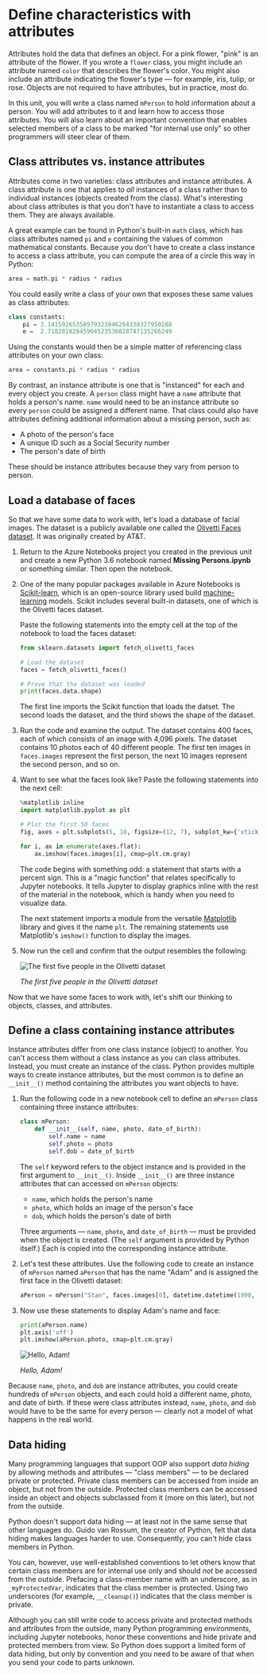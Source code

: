 # Define characteristics with attributes

Attributes hold the data that defines an object. For a pink flower, "pink" is an attribute of the flower. If you wrote a `flower` class, you might include an attribute named `color` that describes the flower's color. You might also include an attribute indicating the flower's type — for example, iris, tulip, or rose. Objects are not required to have attributes, but in practice, most do.

In this unit, you will write a class named `mPerson` to hold information about a person. You will add attributes to it and learn how to access those attributes. You will also learn about an important convention that enables selected members of a class to be marked "for internal use only" so other programmers will steer clear of them.

## Class attributes vs. instance attributes

Attributes come in two varieties: class attributes and instance attributes. A class attribute is one that applies to *all* instances of a class rather than to individual instances (objects created from the class). What's interesting about class attributes is that you don't have to instantiate a class to access them. They are always available. 

A great example can be found in Python's built-in `math` class, which has class attributes named `pi` and `e` containing the values of common mathematical constants. Because you don't have to create a class instance to access a class attribute, you can compute the area of a circle this way in Python:

```python
area = math.pi * radius * radius
```

You could easily write a class of your own that exposes these same values as class attributes:

```python
class constants:
    pi = 3.14159265358979323846264338327950288
    e =  2.71828182845904523536028747135266249
```

Using the constants would then be a simple matter of referencing class attributes on your own class:

```python
area = constants.pi * radius * radius
```

By contrast, an instance attribute is one that is "instanced" for each and every object you create. A `person` class might have a `name` attribute that holds a person's name. `name` would need to be an instance attribute so every `person` could be assigned a different name. That class could also have attributes defining additional information about a missing person, such as:

- A photo of the person's face
- A unique ID such as a Social Security number
- The person's date of birth

These should be instance attributes because they vary from person to person.

## Load a database of faces

So that we have some data to work with, let's load a database of facial images. The dataset is a publicly available one called the [Olivetti Faces dataset](https://scikit-learn.org/0.19/datasets/olivetti_faces.html). It was originally created by AT&T.

1. Return to the Azure Notebooks project you created in the previous unit and create a new Python 3.6 notebook named **Missing Persons.ipynb** or something similar. Then open the notebook.

1. One of the many popular packages available in Azure Notebooks is [Scikit-learn](https://scikit-learn.org/stable/index.html), which is an open-source library used build [machine-learning](https://en.wikipedia.org/wiki/Machine_learning) models. Scikit includes several built-in datasets, one of which is the Olivetti faces dataset.

	Paste the following statements into the empty cell at the top of the notebook to load the faces dataset:

	```python
	from sklearn.datasets import fetch_olivetti_faces
	
	# Load the dataset
	faces = fetch_olivetti_faces()

	# Prove that the dataset was loaded
	print(faces.data.shape)
	```

	The first line imports the Scikit function that loads the datset. The second loads the dataset, and the third shows the shape of the dataset.

1. Run the code and examine the output. The dataset contains 400 faces, each of which consists of an image with 4,096 pixels. The dataset contains 10 photos each of 40 different people. The first ten images in `faces.images` represent the first person, the next 10 images represent the second person, and so on.

1. Want to see what the faces look like? Paste the following statements into the next cell:

	```python
	%matplotlib inline
	import matplotlib.pyplot as plt
	
	# Plot the first 50 faces
	fig, axes = plt.subplots(5, 10, figsize=(12, 7), subplot_kw={'xticks': [], 'yticks': []})
	
	for i, ax in enumerate(axes.flat):
	    ax.imshow(faces.images[i], cmap=plt.cm.gray)
	```

	The code begins with something odd: a statement that starts with a percent sign. This is a "magic function" that relates specifically to Jupyter notebooks. It tells Jupyter to display graphics inline with the rest of the material in the notebook, which is handy when you need to visualize data.

	The next statement imports a module from the versatile [Matplotlib](https://matplotlib.org/) library and gives it the name `plt`. The remaining statements use Matplotlib's `imshow()` function to display the images.

1. Now run the cell and confirm that the output resembles the following:

	![The first five people in the Olivetti dataset](media/show-faces.png)

	_The first five people in the Olivetti dataset_

Now that we have some faces to work with, let's shift our thinking to objects, classes, and attributes.

## Define a class containing instance attributes

Instance attributes differ from one class instance (object) to another. You can't access them without a class instance as you can class attributes. Instead, you must create an instance of the class. Python provides multiple ways to create instance attributes, but the most common is to define an `__init__()` method containing the attributes you want objects to have.

1. Run the following code in a new notebook cell to define an `mPerson` class containing three instance attributes:

	```python
	class mPerson:
	    def __init__(self, name, photo, date_of_birth):
	        self.name = name
	        self.photo = photo
	        self.dob = date_of_birth
	```

	The `self` keyword refers to the object instance and is provided in the first argument to `__init__()`. Inside `__init__()` are three instance attributes that can accessed on `mPerson` objects:

	- `name`, which holds the person's name
	- `photo`, which holds an image of the person's face
	- `dob`, which holds the person's date of birth

	Three arguments — `name`, `photo`, and `date_of_birth` — must be provided when the object is created. (The `self` argument is provided by Python itself.) Each is copied into the corresponding instance attribute.

1. Let's test these attributes. Use the following code to create an instance of `mPerson` named `aPerson` that has the name "Adam" and is assigned the first face in the Olivetti dataset:

	```python
	aPerson = mPerson("Stan", faces.images[0], datetime.datetime(1990, 9, 16))
	```

1. Now use these statements to display Adam's name and face:

	```python
	print(aPerson.name)
	plt.axis('off')
	plt.imshow(aPerson.photo, cmap=plt.cm.gray)
	```

	![Hello, Adam!](media/adams-face.png)

	_Hello, Adam!_

Because `name`, `photo`, and `dob` are instance attributes, you could create hundreds of `mPerson` objects, and each could hold a different name, photo, and date of birth. If these were class attributes instead, `name`, `photo`, and `dob` would have to be the same for every person — clearly not a model of what happens in the real world.

## Data hiding

Many programming languages that support OOP also support *data hiding* by allowing methods and attributes — "class members" — to be declared private or protected. Private class members can be accessed from inside an object, but not from the outside. Protected class members can be accessed inside an object and objects subclassed from it (more on this later), but not from the outside.

Python doesn't support data hiding — at least not in the same sense that other languages do. Guido van Rossum, the creator of Python, felt that data hiding makes languages harder to use. Consequently, you can't hide class members in Python.

You can, however, use well-established conventions to let others know that certain class members are for internal use only and should *not* be accessed from the outside. Prefacing a class-member name with an underscore, as in `_myProtectedVar`, indicates that the class member is protected. Using two underscores (for example, `__cleanup()`) indicates that the class member is private.

Although you can still write code to access private and protected methods and attributes from the outside, many Python programming environments, including Jupyter notebooks, honor these conventions and hide private and protected members from view. So Python does support a limited form of data hiding, but only by convention and you need to be aware of that when you send your code to parts unknown.